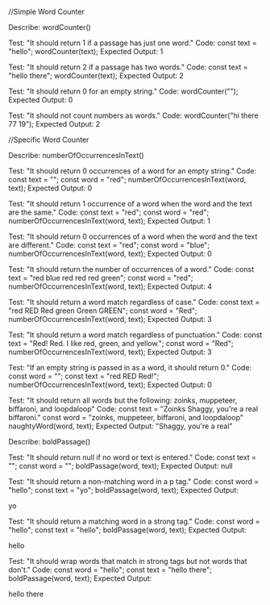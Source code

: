 //Simple Word Counter

Describe: wordCounter()

Test: "It should return 1 if a passage has just one word." Code: const text = "hello"; wordCounter(text); Expected Output: 1

Test: "It should return 2 if a passage has two words." Code: const text = "hello there"; wordCounter(text); Expected Output: 2

Test: "It should return 0 for an empty string." Code: wordCounter(""); Expected Output: 0

Test: "It should not count numbers as words." Code: wordCounter("hi there 77 19"); Expected Output: 2

//Specific Word Counter

Describe: numberOfOccurrencesInText()

Test: "It should return 0 occurrences of a word for an empty string." Code: const text = ""; const word = "red"; numberOfOccurrencesInText(word, text); Expected Output: 0

Test: "It should return 1 occurrence of a word when the word and the text are the same." Code: const text = "red"; const word = "red"; numberOfOccurrencesInText(word, text); Expected Output: 1

Test: "It should return 0 occurrences of a word when the word and the text are different." Code: const text = "red"; const word = "blue"; numberOfOccurrencesInText(word, text); Expected Output: 0

Test: "It should return the number of occurrences of a word." Code: const text = "red blue red red red green"; const word = "red"; numberOfOccurrencesInText(word, text); Expected Output: 4

Test: "It should return a word match regardless of case." Code: const text = "red RED Red green Green GREEN"; const word = "Red"; numberOfOccurrencesInText(word, text); Expected Output: 3

Test: "It should return a word match regardless of punctuation." Code: const text = "Red! Red. I like red, green, and yellow."; const word = "Red"; numberOfOccurrencesInText(word, text); Expected Output: 3

Test: "If an empty string is passed in as a word, it should return 0." Code: const word = ""; const text = "red RED Red!"; numberOfOccurrencesInText(word, text); Expected Output: 0

Test: "It should return all words but the following: zoinks, muppeteer, biffaroni, and loopdaloop" Code: const text = "Zoinks Shaggy, you're a real biffaroni." const word = "zoinks, muppeteer, biffaroni, and loopdaloop" naughtyWord(word, text); Expected Output: "Shaggy, you're a real"

Describe: boldPassage()

Test: "It should return null if no word or text is entered." Code: const text = ""; const word = ""; boldPassage(word, text); Expected Output: null

Test: "It should return a non-matching word in a p tag." Code: const word = "hello"; const text = "yo"; boldPassage(word, text); Expected Output:

yo

Test: "It should return a matching word in a strong tag." Code: const word = "hello"; const text = "hello"; boldPassage(word, text); Expected Output:

hello

Test: "It should wrap words that match in strong tags but not words that don't." Code: const word = "hello"; const text = "hello there"; boldPassage(word, text); Expected Output:

hello there


